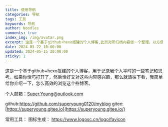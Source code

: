 ```yaml
---
title: 使用导航
categories: 导航
tags: 工具
keywords: 导航
author: Noodles
comments: true
index_img: /img/avatar.png
excerpt: 这是一个基于github+hexo搭建的个人博客,此页对所归档内容做一个整理，以方便翻阅。
date: 2024-03-22 10:00:00
updated: 2024-05-15 20:00:00
sticky: 1
---
```


这是一个基于github+hexo搭建的个人博客，用于记录我个人平时的一些笔记和思考。如果你恰巧打开了，然后恰好又对这些内容感兴趣，那么就请往下看，我简单给你介绍一下，怎么高效的浏览这个些博客。


个人邮箱：Super.Young@outlook.com

github:https://github.com/superyoung0120/myblog
gitee:[https://superyoung.gitee.io](https://superyoung.gitee.io/)

常用工具：
图标生成：
https://www.logosc.cn/logo/favicon